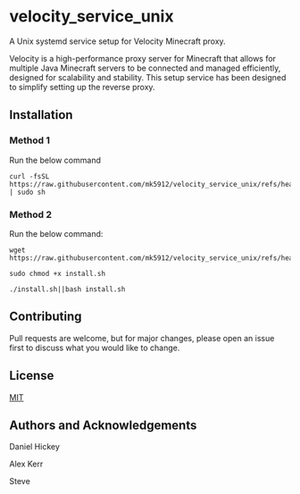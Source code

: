 # velocity_service_unix
A Unix systemd service setup for Velocity Minecraft proxy.

Velocity is a high-performance proxy server for Minecraft that allows for multiple Java Minecraft servers to be connected and managed 
efficiently, designed for scalability and stability. This setup service has been designed to simplify setting up the reverse proxy.


## Installation

### Method 1
Run the below command

   ```
   curl -fsSL https://raw.githubusercontent.com/mk5912/velocity_service_unix/refs/heads/main/scripts/install.sh | sudo sh
   ```
  

### Method 2
Run the below command:   

   ``` 
   wget https://raw.githubusercontent.com/mk5912/velocity_service_unix/refs/heads/main/scripts/install.sh
   
   sudo chmod +x install.sh
   
   ./install.sh||bash install.sh
  ```

  
## Contributing

Pull requests are welcome, but for major changes, please open an issue first to discuss what you would like to change.


## License
[MIT](https://github.com/mk5912/velocity_service_unix/blob/main/LICENSE.txt)



## Authors and Acknowledgements
Daniel Hickey

Alex Kerr

Steve
